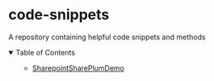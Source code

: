 # code-snippets
A repository containing helpful code snippets and methods

<!-- TABLE OF CONTENTS -->
<details open="open">
  <summary>Table of Contents</summary>
  <ol>
    <ul>
       <li><a href="#shareplum">SharepointSharePlumDemo</a></li>
     </ul>
  </ol>
</details>
